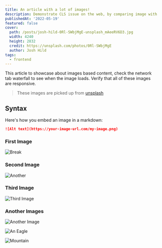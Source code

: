 ```yaml
---
title: An article with a lot of images!
description: Demonstrate CLS issue on the web, by comparing image with width and height and the one with plain image
publishedAt: '2022-05-19'
featured: false
cover:
  path: /posts/josh-hild-0Rl-SWbjMgE-unsplash_mAeeRV6D3.jpg
  width: 4240
  height: 2832
  credit: https://unsplash.com/photos/0Rl-SWbjMgE
  author: Josh Hild
tags:
  - frontend
---
```


This article to showcase about images based content, check the network tab waterfall to see when the image loads. Verify that all of these images are responsive.

> These images are picked up from [unsplash](https://unsplash.com)

## Syntax

Here's how you embed an image in a markdown:

```md
![Alt text](https://your-image-url.com/my-image.png)
```

### First Image

![Break](https://ik.imagekit.io/gncpb3rwf/dummy-blogs/single-earth-IQPyN5-nePw-unsplash_MgtmBxHzZ.jpg)

### Second Image

![Another](https://ik.imagekit.io/gncpb3rwf/dummy-blogs/ryan-ancill-J0EpwlXUmfM-unsplash_y8x3hg_K9.jpg)

### Third Image

![Third Image](https://ik.imagekit.io/gncpb3rwf/dummy-blogs/david-marcu-Y9XSgd9akjI-unsplash_cL8958foIk.jpg)

### Another Images

![Another Image](https://ik.imagekit.io/gncpb3rwf/dummy-blogs/kiarash-mansouri-fzoSNcxqtp8-unsplash_93Ejez5_G.jpg)

![An Eagle](https://ik.imagekit.io/gncpb3rwf/dummy-blogs/sammy-wong-zBxjmfhjdaE-unsplash_DOe91biBOI.jpg)

![Mountain](https://ik.imagekit.io/gncpb3rwf/dummy-blogs/misael-moreno-ttLeeAdG-gE-unsplash_U8F0ROcPyo.jpg)

